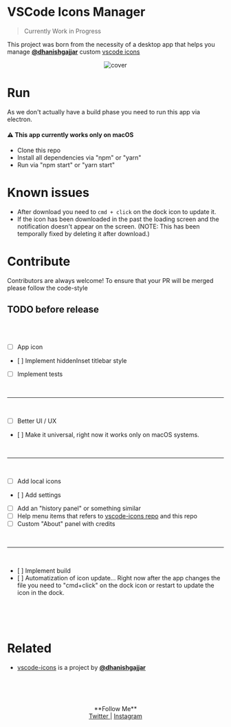 # VSCode Icons Manager
> Currently Work in Progress

This project was born from the necessity of a desktop app that helps you manage **[@dhanishgajjar][dhanish]** custom [vscode icons][icons]

<p align="center">
    <img src="https://user-images.githubusercontent.com/16429579/45490907-9fc88300-b768-11e8-9a4c-96c2e6576c83.png" alt="cover">
</p>


# Run
As we don't actually have a build phase you need to run this app via electron.

#### ⚠️ This app currently works only on macOS

- Clone this repo 
- Install all dependencies via "npm" or "yarn"
- Run via "npm start" or "yarn start"

# Known issues
- After download you need to `cmd + click` on the dock icon to update it.
- If the icon has been downloaded in the past the loading screen and the notification doesn't appear on the screen. (NOTE: This has been temporally fixed by deleting it after download.)

# Contribute
Contributors are always welcome! To ensure that your PR will be merged please follow the code-style

## TODO before release
<br />
<br />

- [ ] App icon
- [ ] Implement hiddenInset titlebar style
- [ ] Implement tests

<br />
<hr />
<br />

- [ ] Better UI / UX
- [ ] Make it universal, right now it works only on macOS systems.

<br />
<hr />
<br />

- [ ] Add local icons
- [ ] Add settings
- [ ] Add an "history panel" or something similar
- [ ] Help menu items that refers to [vscode-icons repo][icons] and this repo
- [ ] Custom "About" panel with credits

<br />
<hr />
<br />

- [ ] Implement build
- [ ] Automatization of icon update... Right now after the app changes the file you need to "cmd+click" on the dock icon or restart to update the icon in the dock.

<br />
<br />
<br />


# Related

- [vscode-icons][icons] is a project by **[@dhanishgajjar][dhanish]**

<br />
<br />
<br />

<p align="center">
  **Follow Me**
  <br /> 
  <a href="https://twitter.com/rawnlydev"> Twitter </a> | <a href="https://instagram.com/fede.vitale"> Instagram </a>
</p>


[dhanish]: https://github.com/dhanishgajjar/
[icons]: https://github.com/dhanishgajjar/vscode-icons